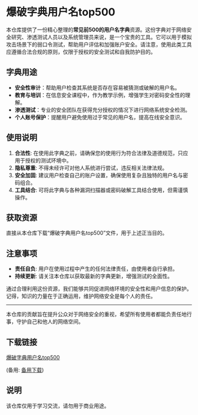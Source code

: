 # 爆破字典用户名top500

本仓库提供了一份精心整理的**常见前500的用户名字典**资源。这份字典对于网络安全研究、渗透测试人员以及系统管理员来说，是一个宝贵的工具。它可以用于模拟攻击场景下的弱口令测试，帮助用户评估和加强账户安全。请注意，使用此类工具应遵循合法合规的原则，仅限于授权的安全测试和自我防护目的。

## 字典用途

- **安全性审计**：帮助用户检查其系统是否存在容易被猜测或破解的用户名。
- **教育与培训**：在信息安全课程中，作为教学示例，增强学生对密码安全性的理解。
- **渗透测试**：专业的安全团队在获得充分授权的情况下进行网络系统安全检测。
- **个人账号保护**：提醒用户避免使用过于常见的用户名，提高在线安全意识。

## 使用说明

1. **合法性**: 在使用此字典之前，请确保您的使用行为符合法律及道德规范，只应用于授权的测试环境中。
2. **隐私尊重**: 不得未经许可对他人系统进行尝试，违反相关法律法规。
3. **安全加固**: 建议用户检查自己的账户设置，确保使用复杂且独特的用户名与密码组合。
4. **工具结合**: 可将此字典与各种漏洞扫描器或密码破解工具结合使用，但需谨慎操作。

## 获取资源

直接从本仓库下载“爆破字典用户名top500”文件，用于上述正当目的。

## 注意事项

- **责任自负**: 用户在使用过程中产生的任何法律责任，由使用者自行承担。
- **持续更新**: 请关注本仓库以获取最新的字典更新，增强测试的全面性。

通过合理利用这份资源，我们能够共同促进网络环境的安全性和用户信息的保护。记得，知识的力量在于正确运用，维护网络安全是每个人的责任。

---

本仓库的贡献旨在提升公众对于网络安全的重视，希望所有使用者都能负责任地行事，守护自己和他人的网络空间。

## 下载链接
[爆破字典用户名top500](https://pan.quark.cn/s/8f8a97bd3f52) 

(备用: [备用下载](https://pan.baidu.com/s/1spj9w5a062I1GAyq29bdLg?pwd=1234))

## 说明

该仓库仅用于学习交流，请勿用于商业用途。
